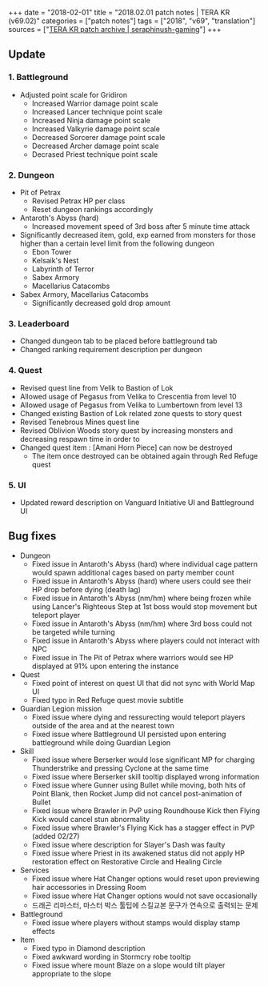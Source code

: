 +++
date = "2018-02-01"
title = "2018.02.01 patch notes | TERA KR (v69.02)"
categories = ["patch notes"]
tags = ["2018", "v69", "translation"]
sources = ["[TERA KR patch archive | seraphinush-gaming](/ko/patch/2018/v69-02)"]
+++

## Update

### **1.** Battleground
- Adjusted point scale for Gridiron
  - Increased Warrior damage point scale
  - Increased Lancer technique point scale
  - Increased Ninja damage point scale
  - Increased Valkyrie damage point scale
  - Decreased Sorcerer damage point scale
  - Decreased Archer damage point scale
  - Decrased Priest technique point scale

###  **2.** Dungeon
- Pit of Petrax
  - Revised Petrax HP per class
  - Reset dungeon rankings accordingly
- Antaroth's Abyss (hard)
  - Increased movement speed of 3rd boss after 5 minute time attack
- Significantly decreased item, gold, exp earned from monsters for those higher than a certain level limit from the following dungeon
  - Ebon Tower
  - Kelsaik's Nest
  - Labyrinth of Terror
  - Sabex Armory
  - Macellarius Catacombs
- Sabex Armory, Macellarius Catacombs
  - Significantly decreased gold drop amount

###  **3.** Leaderboard
- Changed dungeon tab to be placed before battleground tab
- Changed ranking requirement description per dungeon

###  **4.** Quest
- Revised quest line from Velik to Bastion of Lok
- Allowed usage of Pegasus from Velika to Crescentia from level 10
- Allowed usage of Pegasus from Velika to Lumbertown from level 13
- Changed existing Bastion of Lok related zone quests to story quest
- Revised Tenebrous Mines quest line
- Revised Oblivion Woods story quest by increasing monsters and decreasing respawn time in order to 
- Changed quest item : [Amani Horn Piece] can now be destroyed
  - The item once destroyed can be obtained again through Red Refuge quest

###  **5.** UI
- Updated reward description on Vanguard Initiative UI and Battleground UI

## Bug fixes

- Dungeon
  - Fixed issue in Antaroth's Abyss (hard) where individual cage pattern would spawn additional cages based on party member count
  - Fixed issue in Antaroth's Abyss (hard) where users could see their HP drop before dying (death lag)
  - Fixed issue in Antaroth's Abyss (nm/hm) where being frozen while using Lancer's Righteous Step at 1st boss would stop movement but teleport player
  - Fixed issue in Antaroth's Abyss (nm/hm) where 3rd boss could not be targeted while turning
  - Fixed issue in Antaroth's Abyss where players could not interact with NPC
  - Fixed issue in The Pit of Petrax where warriors would see HP displayed at 91% upon entering the instance
- Quest
  - Fixed point of interest on quest UI that did not sync with World Map UI
  - Fixed typo in Red Refuge quest movie subtitle
- Guardian Legion mission
  - Fixed issue where dying and ressurecting would teleport players outside of the area and at the nearest town
  - Fixed issue where Battleground UI persisted upon entering battleground while doing Guardian Legion
- Skill
  - Fixed issue where Berserker would lose significant MP for charging Thunderstrike and pressing Cyclone at the same time
  - Fixed issue where Berserker skill tooltip displayed wrong information
  - Fixed issue where Gunner using Bullet while moving, both hits of Point Blank, then Rocket Jump did not cancel post-animation of Bullet
  - Fixed issue where Brawler in PvP using Roundhouse Kick then Flying Kick would cancel stun abnormality
  - Fixed issue where Brawler's Flying Kick has a stagger effect in PVP (added 02/27)
  - Fixed issue where description for Slayer's Dash was faulty
  - Fixed issue where Priest in its awakened status did not apply HP restoration effect on Restorative Circle and Healing Circle
- Services
  - Fixed issue where Hat Changer options would reset upon previewing hair accessories in Dressing Room
  - Fixed issue where Hat Changer options would not save occasionally
  - 드래곤 리마스터, 마스터 박스 툴팁에 스킬교본 문구가 연속으로 출력되는 문제
- Battleground
  - Fixed issue where players without stamps would display stamp effects
- Item
  - Fixed typo in Diamond description
  - Fixed awkward wording in Stormcry robe tooltip
  - Fixed issue where mount Blaze on a slope would tilt player appropriate to the slope
